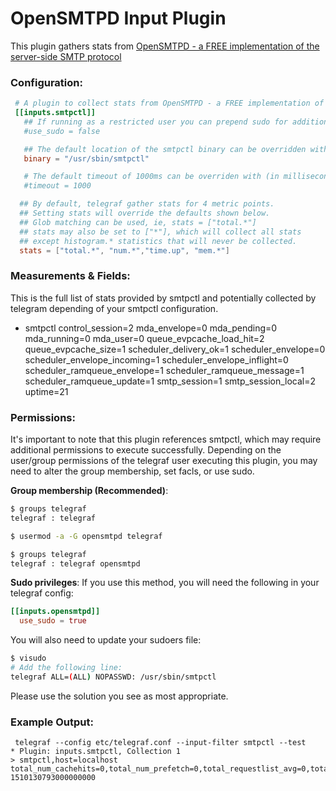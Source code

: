 # OpenSMTPD Input Plugin

This plugin gathers stats from [OpenSMTPD - a FREE implementation of the server-side SMTP protocol](https://www.opensmtpd.org/)

### Configuration:

```toml
 # A plugin to collect stats from OpenSMTPD - a FREE implementation of the server-side SMTP protocol
 [[inputs.smtpctl]]
   ## If running as a restricted user you can prepend sudo for additional access:
   #use_sudo = false

   ## The default location of the smtpctl binary can be overridden with:
   binary = "/usr/sbin/smtpctl"

   # The default timeout of 1000ms can be overriden with (in milliseconds):
   #timeout = 1000

  ## By default, telegraf gather stats for 4 metric points.
  ## Setting stats will override the defaults shown below.
  ## Glob matching can be used, ie, stats = ["total.*"]
  ## stats may also be set to ["*"], which will collect all stats
  ## except histogram.* statistics that will never be collected.
  stats = ["total.*", "num.*","time.up", "mem.*"]
```

### Measurements & Fields:

This is the full list of stats provided by smtpctl and potentially collected by telegram
depending of your smtpctl configuration.

- smtpctl
    control_session=2
    mda_envelope=0
    mda_pending=0
    mda_running=0
    mda_user=0
    queue_evpcache_load_hit=2
    queue_evpcache_size=1
    scheduler_delivery_ok=1
    scheduler_envelope=0
    scheduler_envelope_incoming=1
    scheduler_envelope_inflight=0
    scheduler_ramqueue_envelope=1
    scheduler_ramqueue_message=1
    scheduler_ramqueue_update=1
    smtp_session=1
    smtp_session_local=2
    uptime=21

### Permissions:

It's important to note that this plugin references smtpctl, which may require additional permissions to execute successfully.
Depending on the user/group permissions of the telegraf user executing this plugin, you may need to alter the group membership, set facls, or use sudo.

**Group membership (Recommended)**:
```bash
$ groups telegraf
telegraf : telegraf

$ usermod -a -G opensmtpd telegraf

$ groups telegraf
telegraf : telegraf opensmtpd
```

**Sudo privileges**:
If you use this method, you will need the following in your telegraf config:
```toml
[[inputs.opensmtpd]]
  use_sudo = true
```

You will also need to update your sudoers file:
```bash
$ visudo
# Add the following line:
telegraf ALL=(ALL) NOPASSWD: /usr/sbin/smtpctl
```

Please use the solution you see as most appropriate.

### Example Output:

```
 telegraf --config etc/telegraf.conf --input-filter smtpctl --test
* Plugin: inputs.smtpctl, Collection 1
> smtpctl,host=localhost total_num_cachehits=0,total_num_prefetch=0,total_requestlist_avg=0,total_requestlist_max=0,total_recursion_time_median=0,total_num_queries=0,total_requestlist_overwritten=0,total_requestlist_current_all=0,time_up=159185.583967,total_num_recursivereplies=0,total_requestlist_exceeded=0,total_requestlist_current_user=0,total_recursion_time_avg=0,total_tcpusage=0,total_num_cachemiss=0 1510130793000000000

```
